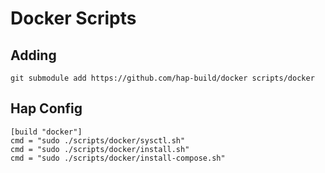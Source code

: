 # Docker Scripts

## Adding

    git submodule add https://github.com/hap-build/docker scripts/docker

## Hap Config

    [build "docker"]
    cmd = "sudo ./scripts/docker/sysctl.sh"
    cmd = "sudo ./scripts/docker/install.sh"
    cmd = "sudo ./scripts/docker/install-compose.sh"
